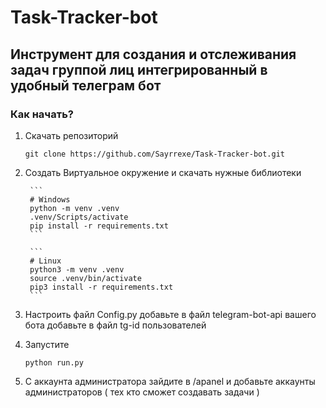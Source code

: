 # Task-Tracker-bot
 
## Инструмент для создания и отслеживания задач группой лиц интегрированный в удобный телеграм бот

### Как начать?
1. Скачать репозиторий 
	```
	git clone https://github.com/Sayrrexe/Task-Tracker-bot.git
	```
2. Создать Виртуальное окружение и скачать нужные библиотеки

		```	
		# Windows
		python -m venv .venv
		.venv/Scripts/activate
		pip install -r requirements.txt
		```

		```
		# Linux
		python3 -m venv .venv
		source .venv/bin/activate
		pip3 install -r requirements.txt
		```
3. Настроить файл Config.py
	добавьте в файл telegram-bot-api вашего бота
	добавьте в файл tg-id пользователей
4. Запустите 
	```
	python run.py
	```
5. С аккаунта администратора зайдите в /apanel и добавьте аккаунты администраторов ( тех кто сможет создавать задачи )
